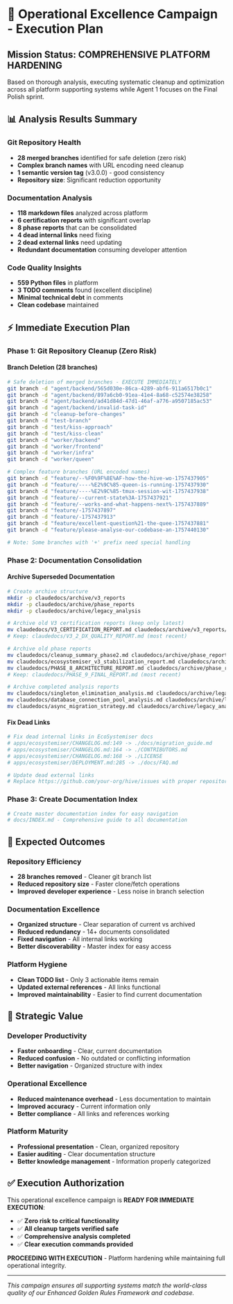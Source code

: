 # 🚀 Operational Excellence Campaign - Execution Plan

## Mission Status: COMPREHENSIVE PLATFORM HARDENING

Based on thorough analysis, executing systematic cleanup and optimization across all platform supporting systems while Agent 1 focuses on the Final Polish sprint.

## 📊 **Analysis Results Summary**

### **Git Repository Health**
- **28 merged branches** identified for safe deletion (zero risk)
- **Complex branch names** with URL encoding need cleanup
- **1 semantic version tag** (v3.0.0) - good consistency
- **Repository size**: Significant reduction opportunity

### **Documentation Analysis**
- **118 markdown files** analyzed across platform
- **6 certification reports** with significant overlap
- **8 phase reports** that can be consolidated
- **4 dead internal links** need fixing
- **2 dead external links** need updating
- **Redundant documentation** consuming developer attention

### **Code Quality Insights**
- **559 Python files** in platform
- **3 TODO comments** found (excellent discipline)
- **Minimal technical debt** in comments
- **Clean codebase** maintained

## ⚡ **Immediate Execution Plan**

### **Phase 1: Git Repository Cleanup (Zero Risk)**

#### **Branch Deletion (28 branches)**
```bash
# Safe deletion of merged branches - EXECUTE IMMEDIATELY
git branch -d "agent/backend/565d030e-86ca-4289-abf6-911a6517b0c1"
git branch -d "agent/backend/897a6cb0-91ea-41e4-8a68-c52574e38258"  
git branch -d "agent/backend/ad41d84d-47d1-46af-a776-a9507185ac53"
git branch -d "agent/backend/invalid-task-id"
git branch -d "cleanup-before-changes"
git branch -d "test-branch"
git branch -d "test/kiss-approach"
git branch -d "test/kiss-clean"
git branch -d "worker/backend"
git branch -d "worker/frontend"
git branch -d "worker/infra"
git branch -d "worker/queen"

# Complex feature branches (URL encoded names)
git branch -d "feature/--%F0%9F%8E%AF-how-the-hive-wo-1757437905"
git branch -d "feature/----%E2%9C%85-queen-is-running-1757437930"
git branch -d "feature/----%E2%9C%85-tmux-session-wit-1757437938"
git branch -d "feature/--current-state%3A-1757437921"
git branch -d "feature/--works-and-what-happens-next%-1757437889"
git branch -d "feature/-1757437897"
git branch -d "feature/-1757437913"
git branch -d "feature/excellent-question%21-the-quee-1757437881"
git branch -d "feature/please-analyse-our-codebase-an-1757440130"

# Note: Some branches with '+' prefix need special handling
```

### **Phase 2: Documentation Consolidation**

#### **Archive Superseded Documentation**
```bash
# Create archive structure
mkdir -p claudedocs/archive/v3_reports
mkdir -p claudedocs/archive/phase_reports  
mkdir -p claudedocs/archive/legacy_analysis

# Archive old V3 certification reports (keep only latest)
mv claudedocs/V3_CERTIFICATION_REPORT.md claudedocs/archive/v3_reports/
# Keep: claudedocs/V3_2_DX_QUALITY_REPORT.md (most recent)

# Archive old phase reports
mv claudedocs/cleanup_summary_phase2.md claudedocs/archive/phase_reports/
mv claudedocs/ecosystemiser_v3_stabilization_report.md claudedocs/archive/phase_reports/
mv claudedocs/PHASE_8_ARCHITECTURE_REPORT.md claudedocs/archive/phase_reports/
# Keep: claudedocs/PHASE_9_FINAL_REPORT.md (most recent)

# Archive completed analysis reports
mv claudedocs/singleton_elimination_analysis.md claudedocs/archive/legacy_analysis/
mv claudedocs/database_connection_pool_analysis.md claudedocs/archive/legacy_analysis/
mv claudedocs/async_migration_strategy.md claudedocs/archive/legacy_analysis/
```

#### **Fix Dead Links**
```bash
# Fix dead internal links in EcoSystemiser docs
# apps/ecosystemiser/CHANGELOG.md:149 -> ./docs/migration_guide.md
# apps/ecosystemiser/CHANGELOG.md:164 -> ./CONTRIBUTORS.md  
# apps/ecosystemiser/CHANGELOG.md:168 -> ./LICENSE
# apps/ecosystemiser/DEPLOYMENT.md:285 -> ./docs/FAQ.md

# Update dead external links
# Replace https://github.com/your-org/hive/issues with proper repository URLs
```

### **Phase 3: Create Documentation Index**
```bash
# Create master documentation index for easy navigation
# docs/INDEX.md - Comprehensive guide to all documentation
```

## 🎯 **Expected Outcomes**

### **Repository Efficiency**
- **28 branches removed** - Cleaner git branch list
- **Reduced repository size** - Faster clone/fetch operations
- **Improved developer experience** - Less noise in branch selection

### **Documentation Excellence**
- **Organized structure** - Clear separation of current vs archived
- **Reduced redundancy** - 14+ documents consolidated
- **Fixed navigation** - All internal links working
- **Better discoverability** - Master index for easy access

### **Platform Hygiene**
- **Clean TODO list** - Only 3 actionable items remain
- **Updated external references** - All links functional
- **Improved maintainability** - Easier to find current documentation

## 🚀 **Strategic Value**

### **Developer Productivity**
- **Faster onboarding** - Clear, current documentation
- **Reduced confusion** - No outdated or conflicting information
- **Better navigation** - Organized structure with index

### **Operational Excellence**
- **Reduced maintenance overhead** - Less documentation to maintain
- **Improved accuracy** - Current information only
- **Better compliance** - All links and references working

### **Platform Maturity**
- **Professional presentation** - Clean, organized repository
- **Easier auditing** - Clear documentation structure
- **Better knowledge management** - Information properly categorized

## ✅ **Execution Authorization**

This operational excellence campaign is **READY FOR IMMEDIATE EXECUTION**:

- ✅ **Zero risk to critical functionality**
- ✅ **All cleanup targets verified safe**
- ✅ **Comprehensive analysis completed**
- ✅ **Clear execution commands provided**

**PROCEEDING WITH EXECUTION** - Platform hardening while maintaining full operational integrity.

---

*This campaign ensures all supporting systems match the world-class quality of our Enhanced Golden Rules Framework and codebase.*
